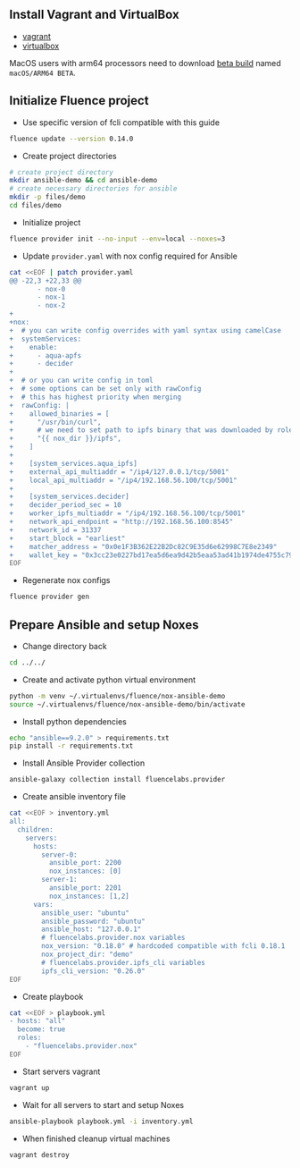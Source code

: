 ## Install Vagrant and VirtualBox

- [vagrant](https://developer.hashicorp.com/vagrant/install)
- [virtualbox](https://www.virtualbox.org/wiki/Downloads)

MacOS users with arm64 processors need to download
[beta build](https://www.virtualbox.org/wiki/Testbuilds) named
`macOS/ARM64 BETA`.

## Initialize Fluence project

- Use specific version of fcli compatible with this guide

```bash
fluence update --version 0.14.0
```

- Create project directories

```bash
# create project directory
mkdir ansible-demo && cd ansible-demo
# create necessary directories for ansible
mkdir -p files/demo
cd files/demo
```

- Initialize project

```bash
fluence provider init --no-input --env=local --noxes=3
```

- Update `provider.yaml` with nox config required for Ansible

```bash
cat <<EOF | patch provider.yaml
@@ -22,3 +22,33 @@
       - nox-0
       - nox-1
       - nox-2
+
+nox:
+  # you can write config overrides with yaml syntax using camelCase
+  systemServices:
+    enable:
+      - aqua-apfs
+      - decider
+
+  # or you can write config in toml
+  # some options can be set only with rawConfig
+  # this has highest priority when merging
+  rawConfig: |
+    allowed_binaries = [
+      "/usr/bin/curl",
+      # we need to set path to ipfs binary that was downloaded by role
+      "{{ nox_dir }}/ipfs",
+    ]
+
+    [system_services.aqua_ipfs]
+    external_api_multiaddr = "/ip4/127.0.0.1/tcp/5001"
+    local_api_multiaddr = "/ip4/192.168.56.100/tcp/5001"
+
+    [system_services.decider]
+    decider_period_sec = 10
+    worker_ipfs_multiaddr = "/ip4/192.168.56.100/tcp/5001"
+    network_api_endpoint = "http://192.168.56.100:8545"
+    network_id = 31337
+    start_block = "earliest"
+    matcher_address = "0x0e1F3B362E22B2Dc82C9E35d6e62998C7E8e2349"
+    wallet_key = "0x3cc23e0227bd17ea5d6ea9d42b5eaa53ad41b1974de4755c79fe236d361a6fd5"
EOF
```

- Regenerate nox configs

```bash
fluence provider gen
```

## Prepare Ansible and setup Noxes

- Change directory back

```bash
cd ../../
```

- Create and activate python virtual environment

```bash
python -m venv ~/.virtualenvs/fluence/nox-ansible-demo
source ~/.virtualenvs/fluence/nox-ansible-demo/bin/activate
```

- Install python dependencies

```bash
echo "ansible==9.2.0" > requirements.txt
pip install -r requirements.txt
```

- Install Ansible Provider collection

```bash
ansible-galaxy collection install fluencelabs.provider
```

- Create ansible inventory file

```bash
cat <<EOF > inventory.yml
all:
  children:
    servers:
      hosts:
        server-0:
          ansible_port: 2200
          nox_instances: [0]
        server-1:
          ansible_port: 2201
          nox_instances: [1,2]
      vars:
        ansible_user: "ubuntu"
        ansible_password: "ubuntu"
        ansible_host: "127.0.0.1"
        # fluencelabs.provider.nox variables
        nox_version: "0.18.0" # hardcoded compatible with fcli 0.18.1
        nox_project_dir: "demo"
        # fluencelabs.provider.ipfs_cli variables
        ipfs_cli_version: "0.26.0"
EOF
```

- Create playbook

```bash
cat <<EOF > playbook.yml
- hosts: "all"
  become: true
  roles:
    - "fluencelabs.provider.nox"
EOF
```

- Start servers vagrant

```bash
vagrant up
```

- Wait for all servers to start and setup Noxes

```bash
ansible-playbook playbook.yml -i inventory.yml
```

- When finished cleanup virtual machines

```bash
vagrant destroy
```
